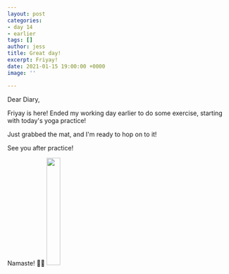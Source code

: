 ```yaml
---
layout: post
categories:
- day 14
- earlier
tags: []
author: jess
title: Great day!
excerpt: Friyay!
date: 2021-01-15 19:00:00 +0000
image: ''

---
```

Dear Diary,

Friyay is here! Ended my working day earlier to do some exercise, starting with today's yoga practice!

Just grabbed the mat, and I'm ready to hop on to it!

See you after practice!

Namaste! 🧘‍♀️ <img width="25%" height="25%" src="{{site.url}}{{site.baseurl}}/assets/images/jess-signature.gif">